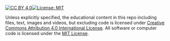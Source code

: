 [![CC BY 4.0][cc-by-shield]][cc-by][![License: MIT](https://img.shields.io/badge/License-MIT-black.svg)](https://opensource.org/licenses/MIT)

Unless explicitly specified, the educational content in this repo including files, text, images and
videos, but excluding code is licensed under [Creative Commons Attribution 4.0 International
License][cc-by]. All software or computer code is licensed under the
[MIT License](https://opensource.org/licenses/MIT).

[cc-by]: http://creativecommons.org/licenses/by/4.0/
[cc-by-image]: https://i.creativecommons.org/l/by/4.0/88x31.png
[cc-by-shield]: https://img.shields.io/badge/License-CC%20BY%204.0-black.svg
